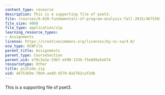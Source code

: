 ```yaml
---
content_type: resource
description: This is a supporting file of pset3.
file: /courses/6-820-fundamentals-of-program-analysis-fall-2015/4675369e70d4aed9d5798a5762caf2db_ps3Code.zip
file_size: 4060
file_type: application/zip
learning_resource_types:
- Assignments
license: https://creativecommons.org/licenses/by-nc-sa/4.0/
ocw_type: OCWFile
parent_title: Assignments
parent_type: CourseSection
parent_uid: e79c3a1e-29b7-e590-133b-f5e8d9a5eb74
resourcetype: Other
title: ps3Code.zip
uid: 4675369e-70d4-aed9-d579-8a5762caf2db
---
```

This is a supporting file of pset3.